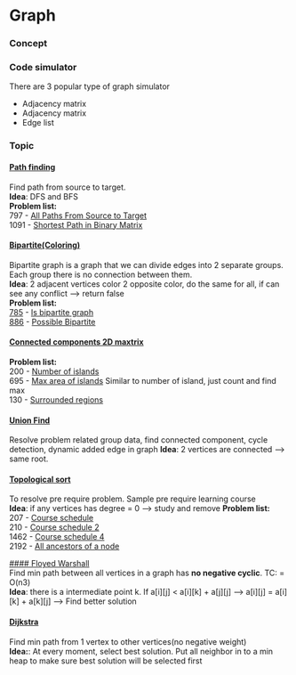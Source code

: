 # Graph

### Concept



### Code simulator
There are 3 popular type of graph simulator

* Adjacency matrix
* Adjacency matrix
* Edge list



### Topic

#### [Path finding](path-finding/path-finding.md)
Find path from source to target.  
**Idea**: DFS and BFS  
**Problem list:**  
797 - [All Paths From Source to Target](path-finding/797-all-path-source-target-bfs.py)  
1091 - [Shortest Path in Binary Matrix](path-finding/1091-shortest-path-binary-matrix.py)
#### [Bipartite(Coloring)](bipartite/bipartite.md)
Bipartite graph is a graph that we can divide edges into 2 separate groups.  
Each group there is no connection between them.  
**Idea**: 2 adjacent vertices color 2 opposite color, do the same for all, if can see any conflict --> return false  
**Problem list:**  
[785](https://leetcode.com/problems/is-graph-bipartite/) - [Is bipartite graph](bipartite/785-is-bipartite-graph.py)  
[886](https://leetcode.com/problems/possible-bipartition/description/) - [Possible Bipartite](bipartite/886-possible-bipartition.py)
#### [Connected components 2D maxtrix](connected-components(bfs)/connected-components.md)
**Problem list:**  
200 - [Number of islands](connected-components(bfs)/200-number-of-island.py)  
695 - [Max area of islands](connected-components(bfs)/695-max-area-off-island-dfs.py) Similar to number of island, just count and find max  
130 - [Surrounded regions](connected-components(bfs)/130-surrounded-regions.py)

#### [Union Find](union-find/union-find.md)
Resolve problem related group data, find connected component, cycle detection, dynamic added edge in graph
**Idea**: 2 vertices are connected --> same root. 
#### [Topological sort](topological-sort/topological-sort.md)
To resolve pre require problem. Sample pre require learning course  
**Idea**: if any vertices has degree = 0 --> study and remove
**Problem list:**  
207 - [Course schedule](topological-sort/207-course-schedule.py)  
210 - [Course schedule 2](topological-sort/210-course-schedule-2.py)  
1462 - [Course schedule 4](topological-sort/1462-course-schedule-4.py)  
2192 - [All ancestors of a node](topological-sort/2192-all-ancestors-of-a-node.py)

[#### Floyed Warshall](weighted-graph/floy-washall/floyed-warshall.md)  
Find min path between all vertices in a graph has **no negative cyclic**. TC: = O(n3)  
**Idea**: there is a intermediate point k. If a[i][j] < a[i][k] + a[j][j] --> a[i][j] = a[i][k] + a[k][j] --> Find better solution

#### [Dijkstra](weighted-graph/dijkstra/dijkstra.md)
Find min path from 1 vertex to other vertices(no negative weight)  
**Idea:**: At every moment, select best solution. Put all neighbor in to a min heap to make sure best solution will be selected first  
